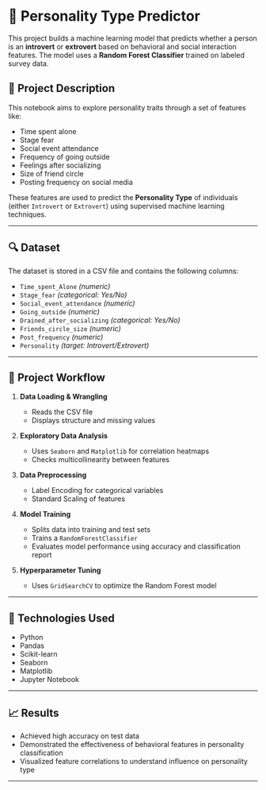 # 🧠 Personality Type Predictor

This project builds a machine learning model that predicts whether a person is an **introvert** or **extrovert** based on behavioral and social interaction features. The model uses a **Random Forest Classifier** trained on labeled survey data.

## 📌 Project Description

This notebook aims to explore personality traits through a set of features like:
- Time spent alone
- Stage fear
- Social event attendance
- Frequency of going outside
- Feelings after socializing
- Size of friend circle
- Posting frequency on social media

These features are used to predict the **Personality Type** of individuals (either `Introvert` or `Extrovert`) using supervised machine learning techniques.

---

## 🔍 Dataset

The dataset is stored in a CSV file and contains the following columns:
- `Time_spent_Alone` *(numeric)*
- `Stage_fear` *(categorical: Yes/No)*
- `Social_event_attendance` *(numeric)*
- `Going_outside` *(numeric)*
- `Drained_after_socializing` *(categorical: Yes/No)*
- `Friends_circle_size` *(numeric)*
- `Post_frequency` *(numeric)*
- `Personality` *(target: Introvert/Extrovert)*

---

## 🧪 Project Workflow

1. **Data Loading & Wrangling**
    - Reads the CSV file
    - Displays structure and missing values

2. **Exploratory Data Analysis**
    - Uses `Seaborn` and `Matplotlib` for correlation heatmaps
    - Checks multicollinearity between features

3. **Data Preprocessing**
    - Label Encoding for categorical variables
    - Standard Scaling of features

4. **Model Training**
    - Splits data into training and test sets
    - Trains a `RandomForestClassifier`
    - Evaluates model performance using accuracy and classification report

5. **Hyperparameter Tuning**
    - Uses `GridSearchCV` to optimize the Random Forest model

---

## 🧰 Technologies Used

- Python
- Pandas
- Scikit-learn
- Seaborn
- Matplotlib
- Jupyter Notebook

---

## 📈 Results

- Achieved high accuracy on test data
- Demonstrated the effectiveness of behavioral features in personality classification
- Visualized feature correlations to understand influence on personality type

---

